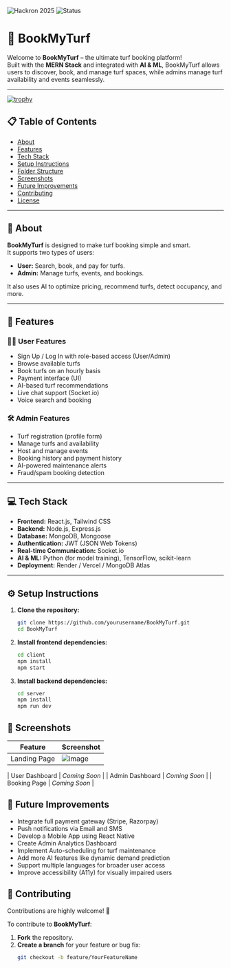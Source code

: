 ![Hackron 2025](https://img.shields.io/badge/BookMyTurf-2025-blue.svg) ![Status](https://img.shields.io/badge/Status-Completed-success.svg)


# 📖 BookMyTurf

Welcome to **BookMyTurf** – the ultimate turf booking platform!  
Built with the **MERN Stack** and integrated with **AI & ML**, BookMyTurf allows users to discover, book, and manage turf spaces, while admins manage turf availability and events seamlessly.

---

[![trophy](https://github-profile-trophy.vercel.app/?username=OneTeraByte7&theme=onedark)](https://github.com/ryo-ma/github-profile-trophy)

## 📋 Table of Contents
- [About](#-about)
- [Features](#-features)
- [Tech Stack](#-tech-stack)
- [Setup Instructions](#-setup-instructions)
- [Folder Structure](#-folder-structure)
- [Screenshots](#-screenshots)
- [Future Improvements](#-future-improvements)
- [Contributing](#-contributing)
- [License](#-license)

---

## 📖 About

**BookMyTurf** is designed to make turf booking simple and smart.  
It supports two types of users:
- **User:** Search, book, and pay for turfs.  
- **Admin:** Manage turfs, events, and bookings.

It also uses AI to optimize pricing, recommend turfs, detect occupancy, and more.

---

## 🚀 Features

### 🧑‍💻 User Features
- Sign Up / Log In with role-based access (User/Admin)
- Browse available turfs
- Book turfs on an hourly basis
- Payment interface (UI)
- AI-based turf recommendations
- Live chat support (Socket.io)
- Voice search and booking

### 🛠️ Admin Features
- Turf registration (profile form)
- Manage turfs and availability
- Host and manage events
- Booking history and payment history
- AI-powered maintenance alerts
- Fraud/spam booking detection

---

## 💻 Tech Stack

- **Frontend:** React.js, Tailwind CSS
- **Backend:** Node.js, Express.js
- **Database:** MongoDB, Mongoose
- **Authentication:** JWT (JSON Web Tokens)
- **Real-time Communication:** Socket.io
- **AI & ML:** Python (for model training), TensorFlow, scikit-learn
- **Deployment:** Render / Vercel / MongoDB Atlas

---

## ⚙️ Setup Instructions

1. **Clone the repository:**
   ```bash
   git clone https://github.com/yourusername/BookMyTurf.git
   cd BookMyTurf
   ```
2. **Install frontend dependencies:**
   ```bash
   cd client
   npm install
   npm start
   ```
3. **Install backend dependencies:**
   ```bash
   cd server
   npm install
   npm run dev
   ```

## 📸 Screenshots

| Feature          | Screenshot      |
|------------------|------------------|
| Landing Page     | ![image](https://github.com/user-attachments/assets/782f7d5d-8332-4c1b-9d7d-382fd9e01e43)
 
| User Dashboard   | *Coming Soon* |
| Admin Dashboard  | *Coming Soon* |
| Booking Page     | *Coming Soon* |


## 🚀 Future Improvements

- Integrate full payment gateway (Stripe, Razorpay)
- Push notifications via Email and SMS
- Develop a Mobile App using React Native
- Create Admin Analytics Dashboard
- Implement Auto-scheduling for turf maintenance
- Add more AI features like dynamic demand prediction
- Support multiple languages for broader user access
- Improve accessibility (A11y) for visually impaired users


## 🤝 Contributing

Contributions are highly welcome! 🎉

To contribute to **BookMyTurf**:
1. **Fork** the repository.
2. **Create a branch** for your feature or bug fix:
   ```bash
   git checkout -b feature/YourFeatureName
   ```

